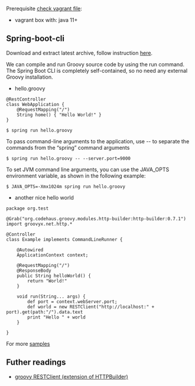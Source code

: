Prerequisite [check vagrant file](vagrant.md):
* vagrant box with: java 11+

## Spring-boot-cli

Download and extract latest archive, follow instruction [here](https://docs.spring.io/spring-boot/docs/current/reference/html/getting-started.html#getting-started-installing-the-cli).

We can compile and run Groovy source code by using the run command. 
The Spring Boot CLI is completely self-contained, so no need any external Groovy installation.


* hello.groovy

```
@RestController
class WebApplication {
    @RequestMapping("/")
    String home() { "Hello World!" }
}
```

```
$ spring run hello.groovy
```

To pass command-line arguments to the application, use -- to separate the commands from the “spring” command arguments

```
$ spring run hello.groovy -- --server.port=9000
```

To set JVM command line arguments, you can use the JAVA_OPTS environment variable, as shown in the following example:

```
$ JAVA_OPTS=-Xmx1024m spring run hello.groovy
```
* another nice hello world

```
package org.test

@Grab("org.codehaus.groovy.modules.http-builder:http-builder:0.7.1")
import groovyx.net.http.*

@Controller
class Example implements CommandLineRunner {

	@Autowired
	ApplicationContext context;

	@RequestMapping("/")
	@ResponseBody
	public String helloWorld() {
		return "World!"
	}

	void run(String... args) {
		def port = context.webServer.port;
		def world = new RESTClient("http://localhost:" + port).get(path:"/").data.text
		print "Hello " + world
	}

}
```

For more [samples](https://github.com/spring-projects/spring-boot/tree/v2.2.2.RELEASE/spring-boot-project/spring-boot-cli/samples)

## Futher readings

* [groovy RESTClient (extension of HTTPBuilder)](https://github.com/jgritman/httpbuilder/wiki/RESTClient)
